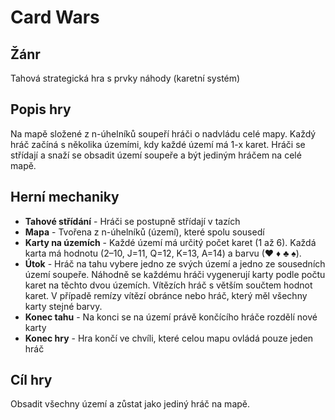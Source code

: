 # Card Wars

## Žánr

Tahová strategická hra s prvky náhody (karetní systém)

## Popis hry

Na mapě složené z n-úhelníků soupeří hráči o nadvládu celé mapy. Každý hráč začíná s několika územími, kdy každé území má 1-x karet. Hráči se střídají a snaží se obsadit území soupeře a být jediným hráčem na celé mapě.

## Herní mechaniky

- **Tahové střídání** - Hráči se postupně střídají v tazích
- **Mapa** - Tvořena z n-úhelníků (území), které spolu sousedí
- **Karty na územích** - Každé území má určitý počet karet (1 až 6). Každá karta má hodnotu (2–10, J=11, Q=12, K=13, A=14) a barvu (♥ ♦ ♣ ♠).
- **Útok** - Hráč na tahu vybere jedno ze svých území a jedno ze sousedních území soupeře. Náhodně se každému hráči vygenerují karty podle počtu karet na těchto dvou územích. Vítězích hráč s větším součtem hodnot karet. V případě remízy vítězí obránce nebo hráč, který měl všechny karty stejné barvy.
- **Konec tahu** - Na konci se na území právě končícího hráče rozdělí nové karty
- **Konec hry** - Hra končí ve chvíli, které celou mapu ovládá pouze jeden hráč

## Cíl hry

Obsadit všechny území a zůstat jako jediný hráč na mapě.